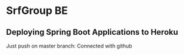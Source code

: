 # SrfGroup BE

## Deploying Spring Boot Applications to Heroku

Just push on master branch: Connected with github